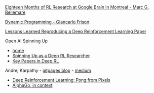 [Eighteen Months of RL Research at Google Brain in Montreal - Marc G. Bellemare](http://www.marcgbellemare.info/blog/eighteen-months-of-rl-research-at-google-brain-in-montreal/)

[Dynamic Programming - Giancarlo Frison](https://gfrison.com/2019/06/18/dynamic-programming/)

[Lessons Learned Reproducing a Deep Reinforcement Learning Paper](http://amid.fish/reproducing-deep-rl)

Open AI Spinning Up
- [home](https://spinningup.openai.com/en/latest/)
- [Spinning Up as a Deep RL Researcher](https://spinningup.openai.com/en/latest/spinningup/spinningup.html)
- [Key Papers in Deep RL](https://spinningup.openai.com/en/latest/spinningup/keypapers.html#id105)

Andrej Karpathy - [gitpages blog](http://karpathy.github.io/) - [medium](https://medium.com/@karpathy)
- [Deep Reinforcement Learning: Pong from Pixels](http://karpathy.github.io/2016/05/31/rl/)
- [AlphaGo, in context](https://medium.com/@karpathy/alphago-in-context-c47718cb95a5)
